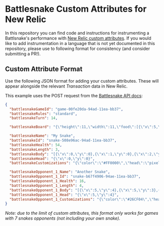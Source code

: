 # Battlesnake Custom Attributes for New Relic

In this repository you can find code and instructions for instrumenting a Battlsnake's performance with [New Relic custom attributes](https://docs.newrelic.com/docs/data-apis/custom-data/custom-events/collect-custom-attributes/). If you would like to add instrumentation in a language that is not yet documented in this repository, please use to following format for consistency (and consider submitting a PR!).

## Custom Attribute Format

Use the following JSON format for adding your custom attributes. These will appear alongside the relevant _Transaction_ data in New Relic.

This example uses the POST request from the [Battlesnake API docs](https://docs.battlesnake.com/references/api/sample-move-request):

```json
{
  "battlesnakeGameId": "game-00fe20da-94ad-11ea-bb37",
  "battlesnakeRules": "standard",
  "battlesnakeTurn": 14,

  "battlesnakeBoard": "{\"height\":11,\"width\":11,\"food\":[{\"x\":5,\"y\":5},{\"x\":9,\"y\":0},{\"x\":2,\"y\":6}],\"hazards\":[{\"x\":3,\"y\":2}]",

  "battlesnakeName": "My Snake",
  "battlesnakeId": "snake-508e96ac-94ad-11ea-bb37",
  "battlesnakeHealth": 54,
  "battlesnakeLength": 3,
  "battlesnakeBody": "[{\"x\":0,\"y\":0},{\"x\":1,\"y\":0},{\"x\":2,\"y\":0}]",
  "battlesnakeHead": "{\"x\":0,\"y\":0}",
  "battlesnakeCustomizations": "{\"color\":\"#FF0000\",\"head\":\"pixel\",\"tail\":\"pixel\"}",

  "battlesnakeOpponent_1_Name": "Another Snake",
  "battlesnakeOpponent_1_Id": "snake-b67f4906-94ae-11ea-bb37",
  "battlesnakeOpponent_1_Health": 16,
  "battlesnakeOpponent_1_Length": 4,
  "battlesnakeOpponent_1_Body": "[{\"x\":5,\"y\":4},{\"x\":5,\"y\":3},{\"x\":6,\"y\":3},{\"x\":6,\"y\":2}]",
  "battlesnakeOpponent_1_Head": "{\"x\":5,\"y\":4}",
  "battlesnakeOpponent_1_Customizations": "{\"color\":\"#26CF04\",\"head\":\"silly\",\"tail\":\"curled\"}"
}
```

_Note: due to the limit of custom attributes, this format only works for games with 7 snakes opponents (not including your own snake)._
